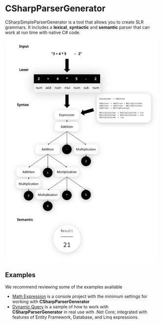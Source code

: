 # CSharpParserGenerator

CSharpSimpleParserGenerator is a tool that allows you to create SLR grammars. It includes a **lexical**, **syntactic** and **semantic** parser that can work at run time with native C# code.

![Parser Diagram example](./Docs/ParserDiagramExample.svg)

## Examples

We recommend reviewing some of the examples available
    
* [Math Expression](./Examples/MathExpression) is a console project with the minimum settings for working with **CSharpParserGenerator**
* [Dynamic Query](./Examples/DynamicQuery) is a sample of how to work with **CSharpParserGenerator** in real use with .Net Core; integrated with features of Entity Framework, Database, and Linq expressions.